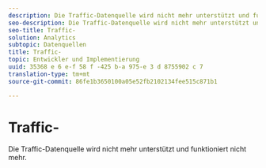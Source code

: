 ```yaml
---
description: Die Traffic-Datenquelle wird nicht mehr unterstützt und funktioniert nicht mehr.
seo-description: Die Traffic-Datenquelle wird nicht mehr unterstützt und funktioniert nicht mehr.
seo-title: Traffic-
solution: Analytics
subtopic: Datenquellen
title: Traffic-
topic: Entwickler und Implementierung
uuid: 35368 e 6 e-f 58 f -425 b-a 975-e 3 d 8755902 c 7
translation-type: tm+mt
source-git-commit: 86fe1b3650100a05e52fb2102134fee515c871b1

---
```



# Traffic-

Die Traffic-Datenquelle wird nicht mehr unterstützt und funktioniert nicht mehr.
